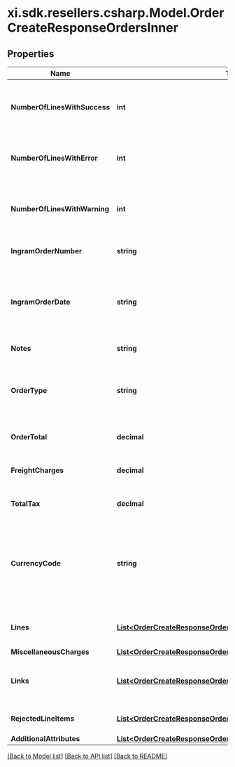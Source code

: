 # xi.sdk.resellers.csharp.Model.OrderCreateResponseOrdersInner

## Properties

Name | Type | Description | Notes
------------ | ------------- | ------------- | -------------
**NumberOfLinesWithSuccess** | **int** | The number of lines in the order that were successful. | [optional] 
**NumberOfLinesWithError** | **int** | The number of lines in the order that have errors. | [optional] 
**NumberOfLinesWithWarning** | **int** | The number of lines in the order that have a warning. | [optional] 
**IngramOrderNumber** | **string** | The Ingram Micro order number. | [optional] 
**IngramOrderDate** | **string** | The date in UTC format that the order was created in Ingram Micro&#39;s system. | [optional] 
**Notes** | **string** | Order-level notes. | [optional] 
**OrderType** | **string** | The order typer. One of: S&#x3D;Stocked PO D&#x3D;Direct Ship PO | [optional] 
**OrderTotal** | **decimal** | The total price for the order. | [optional] 
**FreightCharges** | **decimal** | The total freight charges for the order. | [optional] 
**TotalTax** | **decimal** | The total tax for the order. | [optional] 
**CurrencyCode** | **string** | The country-specific three character ISO 4217 currency code used for the order. | [optional] 
**Lines** | [**List&lt;OrderCreateResponseOrdersInnerLinesInner&gt;**](OrderCreateResponseOrdersInnerLinesInner.md) | The line-level details for the order. | [optional] 
**MiscellaneousCharges** | [**List&lt;OrderCreateResponseOrdersInnerMiscellaneousChargesInner&gt;**](OrderCreateResponseOrdersInnerMiscellaneousChargesInner.md) |  | [optional] 
**Links** | [**List&lt;OrderCreateResponseOrdersInnerLinksInner&gt;**](OrderCreateResponseOrdersInnerLinksInner.md) | Link to Order Details for the order(s). | [optional] 
**RejectedLineItems** | [**List&lt;OrderCreateResponseOrdersInnerRejectedLineItemsInner&gt;**](OrderCreateResponseOrdersInnerRejectedLineItemsInner.md) | A list of rejected line items. | [optional] 
**AdditionalAttributes** | [**List&lt;OrderCreateResponseOrdersInnerAdditionalAttributesInner&gt;**](OrderCreateResponseOrdersInnerAdditionalAttributesInner.md) |  | [optional] 

[[Back to Model list]](../README.md#documentation-for-models) [[Back to API list]](../README.md#documentation-for-api-endpoints) [[Back to README]](../README.md)

